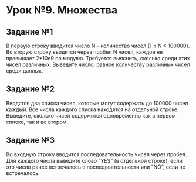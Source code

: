 # Урок №9. Множества
## Задание №1
В первую строку вводится число N – количество чисел (1 ≤ N ≤ 100000). Во вторую строку вводится через пробел N чисел, каждое не превышает 2*10e9 по модулю. Требуется выяснить, сколько среди этих чисел различных. Выведите число, равное количеству различных чисел среди данных.
## Задание №2
Вводятся два списка чисел, которые могут содержать до 100000 чисел каждый. Все числа каждого списка находятся на отдельной строке. Выведите, сколько чисел содержится одновременно как в первом списке, так и во втором.
## Задание №3
Во входную строку вводится последовательность чисел через пробел. Для каждого числа выведите слово ”YES” (в отдельной строке), если это число ранее встречалось в последовательности или ”NO”, если не встречалось.
